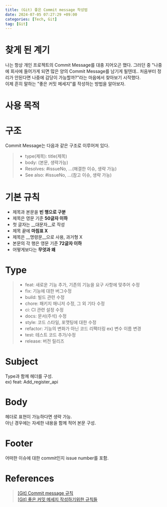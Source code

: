 ```yaml
---
title: (Git) 좋은 Commit message 작성법
date: 2024-07-05 07:27:29 +09:00
categories: [Tech, Git]
tag: [Git]
---
```


# __찾게 된 계기__
나는 항상 개인 프로젝트의 Commit Message를 대충 지어오곤 했다. 그러던 중 "나중에 회사에 들어가게 되면 많은 양의 Commit Message를 남기게 될텐데.. 처음부터 정리가 안된다면 나중에 감당이 가능할까?"라는 마음에서 찾아보기 시작했다.  
이제 흔히 말하는 "좋은 커밋 메세지"를 작성하는 방법을 알아보자.  

# __사용 목적__

# __구조__
Commit Message는 다음과 같은 구조로 이루어져 있다.
> - type(제목): title(제목)  
> - body: (본문, 생략가능)  
> - Resolves: #issueNo, ...(해결한 이슈, 생략 가능)  
> - See also: #issueNo, ...(참고 이슈, 생략 가능)

# __기본 규칙__
- 제목과 본문을 __빈 행으로 구분__
- 제목은 영문 기준 __50글자 이하__
- 첫 글자는 __대문자__로 작성
- 제목 끝에 __마침표 X__
- 제목은 __명령문__으로 사용, 과거형 X
- 본문의 각 행은 영문 기준 __72글자 이하__
- 어떻게보다는 __무엇과 왜__

# __Type__
> - feat: 새로운 기능 추가, 기존의 기능을 요구 사항에 맞추어 수정
> - fix: 기능에 대한 버그수정
> - build: 빌드 관련 수정
> - chore: 패키지 매니저 수정, 그 외 기타 수정
> - ci: CI 관련 설정 수정
> - docs: 문서(주석) 수정
> - style: 코드 스타일, 포맷팅에 대한 수정
> - refactor: 기능의 변화가 아닌 코드 리팩터링 ex) 변수 이름 변경
> - test: 테스트 코드 추가/수정
> - release: 버전 릴리즈

# __Subject__
Type과 함께 헤더를 구성.  
ex) feat: Add_register_api

# __Body__
헤더로 표현이 가능하다면 생략 가능.  
아닌 경우에는 자세한 내용을 함께 적어 본문 구성.

# __Footer__
어떠한 이슈에 대한 commit인지 issue number를 포함.

# __References__
> [[Git] Commit message 규칙](https://velog.io/@jiheon/Git-Commit-message-%EA%B7%9C%EC%B9%99)  
> [[Git] 좋은 커밋 메세지 작성하기위한 규칙들](https://beomseok95.tistory.com/328)